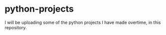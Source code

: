 # python-projects

I will be uploading some of the python projects I have made overtime, in this repository.
